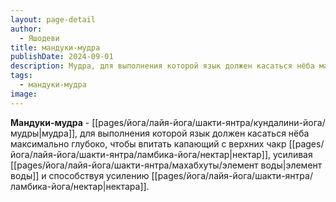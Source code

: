 ```yaml
---
layout: page-detail
author:
  - Яшодеви
title: мандуки-мудра
publishDate: 2024-09-01
description: Мудра, для выполнения которой язык должен касаться нёба максимально глубоко, чтобы впитать капающий с верхних чакр нектар, усиливая элемент воды и способствуя усилению нектара.
tags:
  - мандуки-мудра
image:
---
```

**Мандуки-мудра** -  [[pages/йога/лайя-йога/шакти-янтра/кундалини-йога/мудры|мудра]], для выполнения которой язык должен касаться нёба максимально глубоко, чтобы впитать капающий с верхних чакр [[pages/йога/лайя-йога/шакти-янтра/ламбика-йога/нектар|нектар]], усиливая [[pages/йога/лайя-йога/шакти-янтра/махабхуты/элемент воды|элемент воды]] и способствуя усилению [[pages/йога/лайя-йога/шакти-янтра/ламбика-йога/нектар|нектара]].

